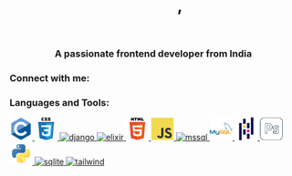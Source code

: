 
 <h1>
        <span style="display: inline-block; opacity: 0; transform: translateY(20px); animation: fadeIn 0.5s forwards 0s;">H</span>
        <span style="display: inline-block; opacity: 0; transform: translateY(20px); animation: fadeIn 0.5s forwards 0.1s;">i</span>
        <span style="display: inline-block; opacity: 0; transform: translateY(20px); animation: fadeIn 0.5s forwards 0.2s;">,</span>
        <span> </span>
        <span style="display: inline-block; opacity: 0; transform: translateY(20px); animation: fadeIn 0.5s forwards 0.3s;">t</span>
        <span style="display: inline-block; opacity: 0; transform: translateY(20px); animation: fadeIn 0.5s forwards 0.4s;">h</span>
        <span style="display: inline-block; opacity: 0; transform: translateY(20px); animation: fadeIn 0.5s forwards 0.5s;">i</span>
        <span style="display: inline-block; opacity: 0; transform: translateY(20px); animation: fadeIn 0.5s forwards 0.6s;">s</span>
        <span> </span>
        <span style="display: inline-block; opacity: 0; transform: translateY(20px); animation: fadeIn 0.5s forwards 0.7s;">i</span>
        <span style="display: inline-block; opacity: 0; transform: translateY(20px); animation: fadeIn 0.5s forwards 0.8s;">s</span>
        <span> </span>
        <span style="display: inline-block; opacity: 0; transform: translateY(20px); animation: fadeIn 0.5s forwards 0.9s;">A</span>
        <span style="display: inline-block; opacity: 0; transform: translateY(20px); animation: fadeIn 0.5s forwards 1s;">n</span>
        <span style="display: inline-block; opacity: 0; transform: translateY(20px); animation: fadeIn 0.5s forwards 1.1s;">j</span>
        <span style="display: inline-block; opacity: 0; transform: translateY(20px); animation: fadeIn 0.5s forwards 1.2s;">u</span>
        <span style="display: inline-block; opacity: 0; transform: translateY(20px); animation: fadeIn 0.5s forwards 1.3s;">m</span>
        <span>,</span>
        <span> </span>
        <span style="display: inline-block; opacity: 0; transform: translateY(20px); animation: fadeIn 0.5s forwards 1.4s;">s</span>
        <span style="display: inline-block; opacity: 0; transform: translateY(20px); animation: fadeIn 0.5s forwards 1.5s;">e</span>
        <span style="display: inline-block; opacity: 0; transform: translateY(20px); animation: fadeIn 0.5s forwards 1.6s;">l</span>
        <span style="display: inline-block; opacity: 0; transform: translateY(20px); animation: fadeIn 0.5s forwards 1.7s;">f</span>
        <span> </span>
        <span style="display: inline-block; opacity: 0; transform: translateY(20px); animation: fadeIn 0.5s forwards 1.8s;">t</span>
        <span style="display: inline-block; opacity: 0; transform: translateY(20px); animation: fadeIn 0.5s forwards 1.9s;">a</span>
        <span style="display: inline-block; opacity: 0; transform: translateY(20px); animation: fadeIn 0.5s forwards 2s;">u</span>
        <span style="display: inline-block; opacity: 0; transform: translateY(20px); animation: fadeIn 0.5s forwards 2.1s;">g</span>
        <span style="display: inline-block; opacity: 0; transform: translateY(20px); animation: fadeIn 0.5s forwards 2.2s;">h</span>
        <span style="display: inline-block; opacity: 0; transform: translateY(20px); animation: fadeIn 0.5s forwards 2.3s;">t</span>
        <span> </span>
        <span style="display: inline-block; opacity: 0; transform: translateY(20px); animation: fadeIn 0.5s forwards 2.4s;">f</span>
        <span style="display: inline-block; opacity: 0; transform: translateY(20px); animation: fadeIn 0.5s forwards 2.5s;">r</span>
        <span style="display: inline-block; opacity: 0; transform: translateY(20px); animation: fadeIn 0.5s forwards 2.6s;">o</span>
        <span style="display: inline-block; opacity: 0; transform: translateY(20px); animation: fadeIn 0.5s forwards 2.7s;">n</span>
        <span style="display: inline-block; opacity: 0; transform: translateY(20px); animation: fadeIn 0.5s forwards 2.8s;">t</span>
        <span style="display: inline-block; opacity: 0; transform: translateY(20px); animation: fadeIn 0.5s forwards 2.9s;">e</span>
        <span style="display: inline-block; opacity: 0; transform: translateY(20px); animation: fadeIn 0.5s forwards 3s;">n</span>
        <span style="display: inline-block; opacity: 0; transform: translateY(20px); animation: fadeIn 0.5s forwards 3.1s;">d</span>
        <span> </span>
        <span style="display: inline-block; opacity: 0; transform: translateY(20px); animation: fadeIn 0.5s forwards 3.2s;">d</span>
        <span style="display: inline-block; opacity: 0; transform: translateY(20px); animation: fadeIn 0.5s forwards 3.3s;">e</span>
        <span style="display: inline-block; opacity: 0; transform: translateY(20px); animation: fadeIn 0.5s forwards 3.4s;">v</span>
        <span style="display: inline-block; opacity: 0; transform: translateY(20px); animation: fadeIn 0.5s forwards 3.5s;">e</span>
        <span style="display: inline-block; opacity: 0; transform: translateY(20px); animation: fadeIn 0.5s forwards 3.6s;">l</span>
        <span style="display: inline-block; opacity: 0; transform: translateY(20px); animation: fadeIn 0.5s forwards 3.7s;">o</span>
        <span style="display: inline-block; opacity: 0; transform: translateY(20px); animation: fadeIn 0.5s forwards 3.8s;">p</span>
        <span style="display: inline-block; opacity: 0; transform: translateY(20px); animation: fadeIn 0.5s forwards 3.9s;">e</span>
        <span style="display: inline-block; opacity: 0; transform: translateY(20px); animation: fadeIn 0.5s forwards 4s;">r</span>
    </h1>

<h3 align="center">A passionate frontend developer from India</h3>

<h3 align="left">Connect with me:</h3>
<p align="left">
</p>

<h3 align="left">Languages and Tools:</h3>
<p align="left"> <a href="https://www.cprogramming.com/" target="_blank" rel="noreferrer"> <img src="https://raw.githubusercontent.com/devicons/devicon/master/icons/c/c-original.svg" alt="c" width="40" height="40"/> </a> <a href="https://www.w3schools.com/css/" target="_blank" rel="noreferrer"> <img src="https://raw.githubusercontent.com/devicons/devicon/master/icons/css3/css3-original-wordmark.svg" alt="css3" width="40" height="40"/> </a> <a href="https://www.djangoproject.com/" target="_blank" rel="noreferrer"> <img src="https://cdn.worldvectorlogo.com/logos/django.svg" alt="django" width="40" height="40"/> </a> <a href="https://elixir-lang.org" target="_blank" rel="noreferrer"> <img src="https://www.vectorlogo.zone/logos/elixir-lang/elixir-lang-icon.svg" alt="elixir" width="40" height="40"/> </a> <a href="https://www.w3.org/html/" target="_blank" rel="noreferrer"> <img src="https://raw.githubusercontent.com/devicons/devicon/master/icons/html5/html5-original-wordmark.svg" alt="html5" width="40" height="40"/> </a> <a href="https://developer.mozilla.org/en-US/docs/Web/JavaScript" target="_blank" rel="noreferrer"> <img src="https://raw.githubusercontent.com/devicons/devicon/master/icons/javascript/javascript-original.svg" alt="javascript" width="40" height="40"/> </a> <a href="https://www.microsoft.com/en-us/sql-server" target="_blank" rel="noreferrer"> <img src="https://www.svgrepo.com/show/303229/microsoft-sql-server-logo.svg" alt="mssql" width="40" height="40"/> </a> <a href="https://www.mysql.com/" target="_blank" rel="noreferrer"> <img src="https://raw.githubusercontent.com/devicons/devicon/master/icons/mysql/mysql-original-wordmark.svg" alt="mysql" width="40" height="40"/> </a> <a href="https://pandas.pydata.org/" target="_blank" rel="noreferrer"> <img src="https://raw.githubusercontent.com/devicons/devicon/2ae2a900d2f041da66e950e4d48052658d850630/icons/pandas/pandas-original.svg" alt="pandas" width="40" height="40"/> </a> <a href="https://www.photoshop.com/en" target="_blank" rel="noreferrer"> <img src="https://raw.githubusercontent.com/devicons/devicon/master/icons/photoshop/photoshop-line.svg" alt="photoshop" width="40" height="40"/> </a> <a href="https://www.python.org" target="_blank" rel="noreferrer"> <img src="https://raw.githubusercontent.com/devicons/devicon/master/icons/python/python-original.svg" alt="python" width="40" height="40"/> </a> <a href="https://www.sqlite.org/" target="_blank" rel="noreferrer"> <img src="https://www.vectorlogo.zone/logos/sqlite/sqlite-icon.svg" alt="sqlite" width="40" height="40"/> </a> <a href="https://tailwindcss.com/" target="_blank" rel="noreferrer"> <img src="https://www.vectorlogo.zone/logos/tailwindcss/tailwindcss-icon.svg" alt="tailwind" width="40" height="40"/> </a> </p>
